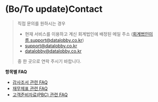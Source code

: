 # \(Bo/To update\)Contact

> 직접 문의를 원하시는 경우
>
> * 현재 서비스를 이용하고 계신 회계법인에 배정된 메일 주소 \(회계법인이름.support@datalobby.co.kr\)
> * support@datalobby.co.kr
> * datalobby@datalobby.co.kr
>
> 중 한 곳으로 연락 주시기 바랍니다.

**항목별 FAQ**

* [감사조서 관련 FAQ](audit-lobby-faq/faq-1.md)
* [재무제표 관련 FAQ](audit-lobby-faq/faq.md)
* [고객준비자료\(PBC\) 관련 FAQ](audit-lobby-faq/pbc-faq.md)

